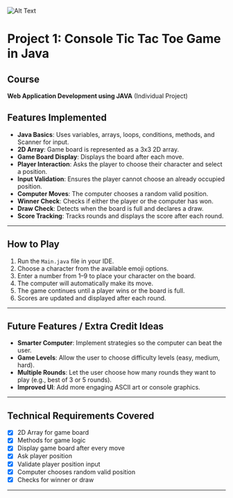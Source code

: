 ![Alt Text](https://encrypted-tbn0.gstatic.com/images?q=tbn:ANd9GcRPy9NUvWOYpl81_lk2VbEX96RcmsA-9OaR_xItxyBMBPmMA0Z3yaTFTK6RQdc6gZe1RpI&usqp=CAU)
# Project 1: Console Tic Tac Toe Game in Java

## Course
**Web Application Development using JAVA** (Individual Project)


## Features Implemented

- **Java Basics**: Uses variables, arrays, loops, conditions, methods, and Scanner for input.
- **2D Array**: Game board is represented as a 3x3 2D array.
- **Game Board Display**: Displays the board after each move.
- **Player Interaction**: Asks the player to choose their character and select a position.
- **Input Validation**: Ensures the player cannot choose an already occupied position.
- **Computer Moves**: The computer chooses a random valid position.
- **Winner Check**: Checks if either the player or the computer has won.
- **Draw Check**: Detects when the board is full and declares a draw.
- **Score Tracking**: Tracks rounds and displays the score after each round.

---

## How to Play

1. Run the `Main.java` file in your IDE.
2. Choose a character from the available emoji options.
3. Enter a number from 1–9 to place your character on the board.
4. The computer will automatically make its move.
5. The game continues until a player wins or the board is full.
6. Scores are updated and displayed after each round.

---

## Future Features / Extra Credit Ideas

- **Smarter Computer**: Implement strategies so the computer can beat the user.
- **Game Levels**: Allow the user to choose difficulty levels (easy, medium, hard).
- **Multiple Rounds**: Let the user choose how many rounds they want to play (e.g., best of 3 or 5 rounds).
- **Improved UI**: Add more engaging ASCII art or console graphics.


---

## Technical Requirements Covered

- [x] 2D Array for game board
- [x] Methods for game logic
- [x] Display game board after every move
- [x] Ask player position
- [x] Validate player position input
- [x] Computer chooses random valid position
- [x] Checks for winner or draw

---

